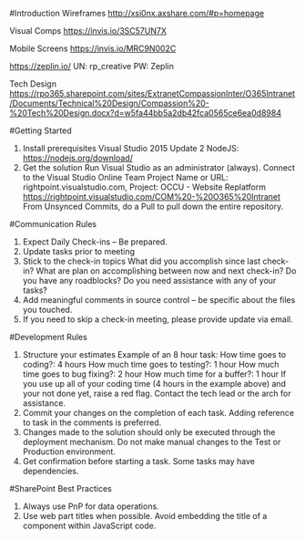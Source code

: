 #Introduction 
Wireframes
http://xsi0nx.axshare.com/#p=homepage 

Visual Comps
https://invis.io/3SC57UN7X

Mobile Screens
https://invis.io/MRC9N002C

https://zeplin.io/
UN: rp_creative
PW: Zeplin

Tech Design
https://rpo365.sharepoint.com/sites/ExtranetCompassionInter/O365Intranet/Documents/Technical%20Design/Compassion%20-%20Tech%20Design.docx?d=w5fa44bb5a2db42fca0565ce6ea0d8984

#Getting Started
1. Install prerequisites
    Visual Studio 2015 Update 2
    NodeJS: https://nodejs.org/download/
2. Get the solution
    Run Visual Studio as an administrator (always).
    Connect to the Visual Studio Online Team Project
    Name or URL: rightpoint.visualstudio.com, Project: OCCU - Website Replatform https://rightpoint.visualstudio.com/COM%20-%20O365%20Intranet
    From Unsynced Commits, do a Pull to pull down the entire repository.

#Communication Rules
1. Expect Daily Check-ins – Be prepared.
2. Update tasks prior to meeting
3. Stick to the check-in topics
        What did you accomplish since last check-in?
        What are plan on accomplishing between now and next check-in?
        Do you have any roadblocks?
        Do you need assistance with any of your tasks?
8. Add meaningful comments in source control – be specific about the files you touched.
9. If you need to skip a check-in meeting, please provide update via email.


#Development Rules
1. Structure your estimates
    Example of an 8 hour task:
        How time goes to coding?: 4 hours
        How much time goes to testing?: 1 hour
        How much time goes to bug fixing?: 2 hour
        How much time for a buffer?: 1 hour
        If you use up all of your coding time (4 hours in the example above) and your not done yet, raise a red flag.  Contact the tech lead or the arch for assistance.  
2. Commit your changes on the completion of each task.  Adding reference to task in the comments is preferred.
3. Changes made to the solution should only be executed through the deployment mechanism.  Do not make manual changes to the Test or Production environment.
4. Get confirmation before starting a task.  Some tasks may have dependencies.

#SharePoint Best Practices
1. Always use PnP for data operations.
2. Use web part titles when possible.  Avoid embedding the title of a component within JavaScript code.